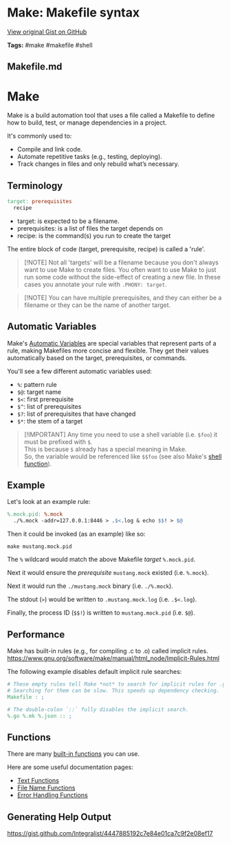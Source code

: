 # Make: Makefile syntax 

[View original Gist on GitHub](https://gist.github.com/Integralist/0320ea5b1fccd4b1ad6aa6c369b011e7)

**Tags:** #make #makefile #shell

## Makefile.md

# Make

Make is a build automation tool that uses a file called a Makefile to define how
to build, test, or manage dependencies in a project.

It's commonly used to:

- Compile and link code.
- Automate repetitive tasks (e.g., testing, deploying).
- Track changes in files and only rebuild what’s necessary.

## Terminology

```Makefile
target: prerequisites
  recipe
```

- target: is expected to be a filename.
- prerequisites: is a list of files the target depends on
- recipe: is the command(s) you run to create the target

The entire block of code (target, prerequisite, recipe) is called a 'rule'.

> \[!NOTE\]
> Not all 'targets' will be a filename because you don't always want to use Make
> to create files. You often want to use Make to just run some code without the
> side-effect of creating a new file. In these cases you annotate your rule with
> `.PHONY: target`.

<!---->

> \[!NOTE\]
> You can have multiple prerequisites, and they can either be a filename or they
> can be the name of another target.

## Automatic Variables

Make's [Automatic Variables] are special variables that represent parts of a
rule, making Makefiles more concise and flexible. They get their values
automatically based on the target, prerequisites, or commands.

You'll see a few different automatic variables used:

- `%`: pattern rule
- `$@`: target name
- `$<`: first prerequisite
- `$^`: list of prerequisites
- `$?`: list of prerequisites that have changed
- `$*`: the stem of a target

> \[!IMPORTANT\]
> Any time you need to use a shell variable (i.e. `$foo`) it must be prefixed
> with `$`.\
> This is because `$` already has a special meaning in Make.\
> So, the variable would be referenced like `$$foo` (see also Make's [shell
> function][shell function]).

## Example

Let's look at an example rule:

```Makefile
%.mock.pid: %.mock
  ./%.mock -addr=127.0.0.1:8446 > .$<.log & echo $$! > $@
```

Then it could be invoked (as an example) like so:

```shell
make mustang.mock.pid
```

The `%` wildcard would match the above Makefile _target_ `%.mock.pid`.

Next it would ensure the _prerequisite_ `mustang.mock` existed (i.e. `%.mock`).

Next it would run the `./mustang.mock` binary (i.e. `./%.mock`).

The stdout (`>`) would be written to `.mustang.mock.log` (i.e. `.$<.log`).

Finally, the process ID (`$$!`) is written to `mustang.mock.pid` (i.e. `$@`).

[automatic variables]: https://www.gnu.org/software/make/manual/html_node/Automatic-Variables.html
[shell function]: https://www.gnu.org/software/make/manual/html_node/Shell-Function.html

## Performance

Make has built-in rules (e.g., for compiling .c to .o) called implicit rules.\
https://www.gnu.org/software/make/manual/html_node/Implicit-Rules.html

The following example disables default implicit rule searches:

```Makefile
# These empty rules tell Make *not* to search for implicit rules for .go, .mk, .json & the Makefile itself.
# Searching for them can be slow. This speeds up dependency checking.
Makefile : ;

# The double-colon `::` fully disables the implicit search.
%.go %.mk %.json :: ;
```

## Functions

There are many [built-in functions](https://www.gnu.org/software/make/manual/html_node/Functions.html) you can use.

Here are some useful documentation pages:

- [Text Functions](https://www.gnu.org/software/make/manual/html_node/Text-Functions.html)
- [File Name Functions](https://www.gnu.org/software/make/manual/html_node/File-Name-Functions.html)
- [Error Handling Functions](https://www.gnu.org/software/make/manual/html_node/Make-Control-Functions.html)

## Generating Help Output

https://gist.github.com/Integralist/4447885192c7e84e01ca7c9f2e08ef17

